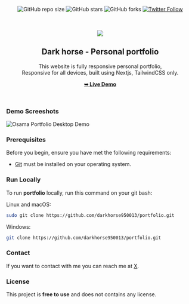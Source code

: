 <div align="center">
  
  ![GitHub repo size](https://img.shields.io/github/repo-size/darkhorse950013/portfolio)
  ![GitHub stars](https://img.shields.io/github/stars/darkhorse950013/portfolio?style=social)
  ![GitHub forks](https://img.shields.io/github/forks/darkhorse950013/portfolio?style=social)
  [![Twitter Follow](https://img.shields.io/twitter/follow/iosamajavaid?style=social)](https://twitter.com/intent/follow?screen_name=iosamajavaid)

  <br />
  <br />
  
  <img src="./public/readme-images/moj.png" />

  <h2 align="center">Dark horse - Personal portfolio</h2>

This website is fully responsive personal portfolio, <br />Responsive for all devices, built using Nextjs, TailwindCSS only.

<a href="https://darkhorse950013.vercel.app/"><strong>➥ Live Demo</strong></a>

</div>

<br />

### Demo Screeshots

![Osama Portfolio Desktop Demo](./public/readme-images/portfolio.png "Desktop Demo")

### Prerequisites

Before you begin, ensure you have met the following requirements:

- [Git](https://git-scm.com/downloads "Download Git") must be installed on your operating system.

### Run Locally

To run **portfolio** locally, run this command on your git bash:

Linux and macOS:

```bash
sudo git clone https://github.com/darkhorse950013/portfolio.git
```

Windows:

```bash
git clone https://github.com/darkhorse950013/portfolio.git
```

### Contact

If you want to contact with me you can reach me at [X](https://www.x.com/iosamajavaid).

### License

This project is **free to use** and does not contains any license.
